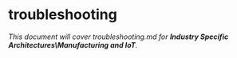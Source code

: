 # troubleshooting

_This document will cover troubleshooting.md for **Industry Specific Architectures\Manufacturing and IoT**._
